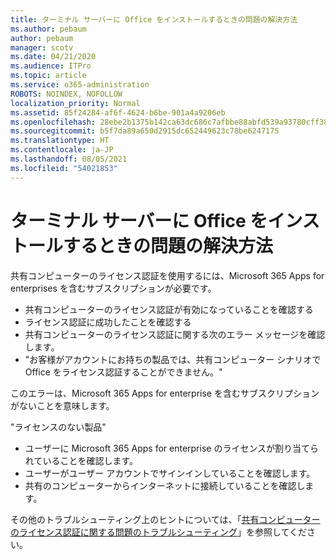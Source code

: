```yaml
---
title: ターミナル サーバーに Office をインストールするときの問題の解決方法
ms.author: pebaum
author: pebaum
manager: scotv
ms.date: 04/21/2020
ms.audience: ITPro
ms.topic: article
ms.service: o365-administration
ROBOTS: NOINDEX, NOFOLLOW
localization_priority: Normal
ms.assetid: 85f24284-af6f-4624-b6be-901a4a9206eb
ms.openlocfilehash: 28ebe2b1375b142ca63dc686c7afbbe88abfd539a93780cff3861f80de40b411
ms.sourcegitcommit: b5f7da89a650d2915dc652449623c78be6247175
ms.translationtype: HT
ms.contentlocale: ja-JP
ms.lasthandoff: 08/05/2021
ms.locfileid: "54021853"
---
```

# <a name="solutions-for-issues-around-installing-office-on-a-terminal-server"></a>ターミナル サーバーに Office をインストールするときの問題の解決方法

共有コンピューターのライセンス認証を使用するには、Microsoft 365 Apps for enterprises を含むサブスクリプションが必要です。
  
- 共有コンピューターのライセンス認証が有効になっていることを確認する
- ライセンス認証に成功したことを確認する
- 共有コンピューターのライセンス認証に関する次のエラー メッセージを確認します。
- "お客様がアカウントにお持ちの製品では、共有コンピューター シナリオで Office をライセンス認証することができません。"
  
このエラーは、Microsoft 365 Apps for enterprise を含むサブスクリプションがないことを意味します。

"ライセンスのない製品"

- ユーザーに Microsoft 365 Apps for enterprise のライセンスが割り当てられていることを確認します。
- ユーザーがユーザー アカウントでサインインしていることを確認します。
- 共有のコンピューターからインターネットに接続していることを確認します。

その他のトラブルシューティング上のヒントについては、「[共有コンピューターのライセンス認証に関する問題のトラブルシューティング](https://docs.microsoft.com/DeployOffice/troubleshoot-shared-computer-activation)」を参照してください。